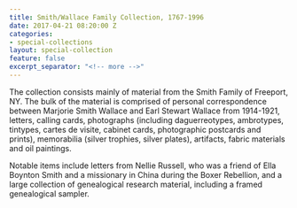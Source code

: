 ```yaml
---
title: Smith/Wallace Family Collection, 1767-1996
date: 2017-04-21 08:20:00 Z
categories:
- special-collections
layout: special-collection
feature: false
excerpt_separator: "<!-- more -->"
---
```


The collection consists mainly of material from the Smith Family of Freeport, NY. The bulk of the material is comprised of personal correspondence between Marjorie Smith Wallace and Earl Stewart Wallace from 1914-1921, letters, calling cards, photographs (including daguerreotypes, ambrotypes, tintypes, cartes de visite, cabinet cards, photographic postcards and prints), memorabilia (silver trophies, silver plates), artifacts, fabric materials and oil paintings.
<!-- more -->

Notable items include letters from Nellie Russell, who was a friend of Ella Boynton Smith and a missionary in China during the Boxer Rebellion, and a large collection of genealogical research material, including a framed genealogical sampler.
<!-- more -->
